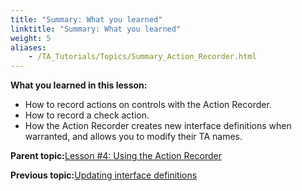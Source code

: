 ```yaml
--- 
title: "Summary: What you learned"
linktitle: "Summary: What you learned"
weight: 5
aliases: 
    - /TA_Tutorials/Topics/Summary_Action_Recorder.html
---
```


**What you learned in this lesson:**

-   How to record actions on controls with the Action Recorder.
-   How to record a check action.
-   How the Action Recorder creates new interface definitions when warranted, and allows you to modify their TA names.

**Parent topic:**[Lesson \#4: Using the Action Recorder](/TA_Tutorials/Topics/Tutorial_Using_the_Action_Recorder.html)

**Previous topic:**[Updating interface definitions](/TA_Tutorials/Topics/Updating_interface_definitions.html)

